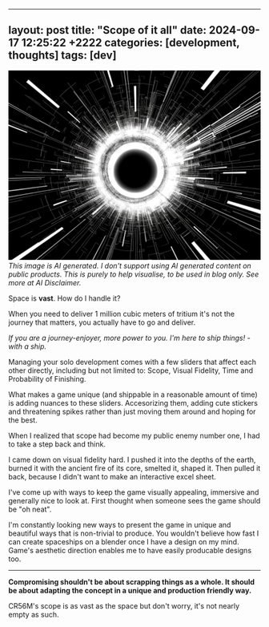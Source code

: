 ---                                          ---
layout: post
title: "Scope of it all"
date: 2024-09-17 12:25:22 +2222
categories: [development, thoughts]
tags: [dev]
---

![img-description](/assets/img/post_img/240917_1.jpg)
_This image is AI generated. I don't support using AI generated content on public products. This is purely to help visualise, to be used in blog only. See more at AI Disclaimer._

Space is **vast**. How do I handle it?

When you need to deliver 1 million cubic meters of tritium it's not the journey that matters, you actually have to go and deliver.

*If you are a journey-enjoyer, more power to you. I'm here to ship things! -with a ship.*

Managing your solo development comes with a few sliders that affect each other directly, including but not limited to:
Scope, Visual Fidelity, Time and Probability of Finishing.

What makes a game unique (and shippable in a reasonable amount of time) is adding nuances to these sliders. Accesorizing them, adding cute stickers and threatening spikes rather than just moving them around and hoping for the best.

When I realized that scope had become my public enemy number one, I had to take a step back and think.

I came down on visual fidelity hard. I pushed it into the depths of the earth, burned it with the ancient fire of its core, smelted it, shaped it. Then pulled it back, because I didn't want to make an interactive excel sheet.

I've come up with ways to keep the game visually appealing, immersive and generally nice to look at. First thought when someone sees the game should be "oh neat".

I'm constantly looking new ways to present the game in unique and beautiful ways that is non-trivial to produce. You wouldn't believe how fast I can create spaceships on a blender once I have a design on my mind. Game's aesthetic direction enables me to have easily producable designs too.

---
**Compromising shouldn't be about scrapping things as a whole. It should be about adapting the concept in a unique and production friendly way.**

CR56M's scope is as vast as the space but don't worry, it's not nearly empty as such.